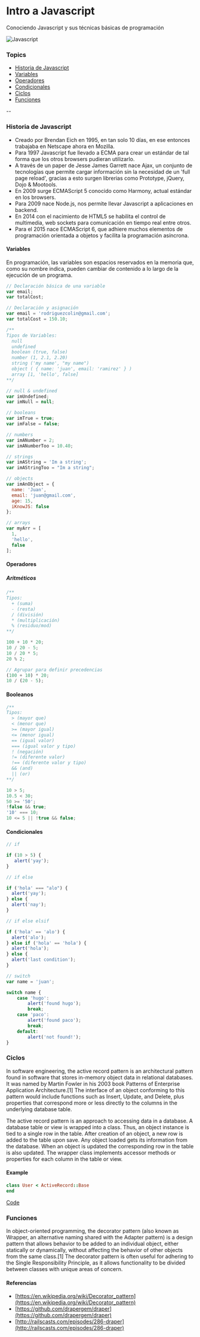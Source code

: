 # Intro a Javascript

Conociendo Javascript y sus técnicas básicas de programación

![Javascript](http://gregfranko.com/images/JavaScript-logo-small.png)

### Topics

* [Historia de Javascript](#law-of-demeter)
* [Variables](#activerecord)
* [Operadores](#presenters)
* [Condicionales](#single-responsibility-principle)
* [Ciclos](#null-object-pattern)
* [Funciones](#factory)

--

### Historia de Javascript

* Creado por Brendan Eich en 1995, en tan solo 10 días, en ese entonces trabajaba en Netscape ahora en Mozilla.
* Para 1997 Javascript fue llevado a ECMA para crear un estándar de tal forma que los otros browsers pudieran utilizarlo.
* A través de un paper de Jesse James Garrett nace Ajax, un conjunto de tecnologías que permite cargar información sin la necesidad de un 'full page reload', gracias a esto surgen librerias como Prototype, jQuery, Dojo & Mootools.
* En 2009 surge ECMAScript 5 conocido como Harmony, actual estándar en los browsers.
* Para 2009 nace Node.js, nos permite llevar Javascript a aplicaciones en backend.
* En 2014 con el nacimiento de HTML5 se habilita el control de multimedia, web sockets para comunicación en tiempo real entre otros.
* Para el 2015 nace ECMAScript 6, que adhiere muchos elementos de programación orientada a objetos y facilita la programación asíncrona.

#### Variables

En programación, las variables son espacios reservados en la memoria que, como su nombre indica, pueden cambiar de contenido a lo largo de la ejecución de un programa.

```javascript
// Declaración básica de una variable
var email;
var totalCost;

// Declaración y asignación
var email = 'rodriguezcolin@gmail.com';
var totalCost = 150.10;

/**
Tipos de Variables:
  null
  undefined
  boolean (true, false)
  number (1, 2.1, 2.20)
  string ('my name', "my name")
  object ( { name: 'juan', email: 'ramirez' } )
  array [1, 'hello', false]
**/

// null & undefined
var imUndefined;
var imNull = null;

// booleans
var imTrue = true;
var imFalse = false;

// numbers
var imANumber = 2;
var imANumberToo = 10.40;

// strings
var imAString = 'Im a string';
var imAStringToo = "Im a string";

// objects
var imAnObject = {
  name: 'Juan',
  email: 'juan@gmail.com',
  age: 15,
  iKnowJS: false
};

// arrays
var myArr = [
  1,
  'hello',
  false
];
```

#### Operadores

##### Aritméticos

```javascript
/**
Tipos:
  + (suma)
  - (resta)
  / (división)
  * (multiplicación)
  % (residuo/mod)
**/

100 + 10 * 20;
10 / 20 - 5;
10 / 20 * 5;
20 % 2;

// Agrupar para definir precedencias
(100 + 10) * 20;
10 / (20 - 5);
```

#### Booleanos
```javascript
/**
Tipos:
  > (mayor que)
  < (menor que)
  >= (mayor igual)
  <= (menor igual)
  == (igual valor)
  === (igual valor y tipo)
  ! (negación)
  != (diferente valor)
  !== (diferente valor y tipo)
  && (and)
  || (or)
**/

10 > 5;
10.5 < 30;
50 >= '50';
!false && true;
'10' === 10;
10 <= 5 || !true && false;

```

#### Condicionales

```javascript
// if

if (10 > 5) {
   alert('yay');
}

// if else

if ('hola' === "alo") {
  alert('yay');
} else {
  alert('nay');
}

// if else elsif

if ('hola' == 'alo') {
  alert('alo');
} else if ('hola' == 'hola') {
  alert('hola');
} else {
  alert('last condition');
}

// switch
var name = 'juan';

switch name {
    case 'hugo':
    	alert('found hugo');
        break;
    case 'paco':
    	alert('found paco');
        break;
    default:
    	alert('not found!');
}
```

### Ciclos

In software engineering, the active record pattern is an architectural pattern found in software that stores in-memory object data in relational databases. It was named by Martin Fowler in his 2003 book Patterns of Enterprise Application Architecture.[1] The interface of an object conforming to this pattern would include functions such as Insert, Update, and Delete, plus properties that correspond more or less directly to the columns in the underlying database table.

The active record pattern is an approach to accessing data in a database. A database table or view is wrapped into a class. Thus, an object instance is tied to a single row in the table. After creation of an object, a new row is added to the table upon save. Any object loaded gets its information from the database. When an object is updated the corresponding row in the table is also updated. The wrapper class implements accessor methods or properties for each column in the table or view.

#### Example

```ruby
class User < ActiveRecord::Base
end
```

[Code](active_record)

### Funciones

In object-oriented programming, the decorator pattern (also known as Wrapper, an alternative naming shared with the Adapter pattern) is a design pattern that allows behavior to be added to an individual object, either statically or dynamically, without affecting the behavior of other objects from the same class.[1] The decorator pattern is often useful for adhering to the Single Responsibility Principle, as it allows functionality to be divided between classes with unique areas of concern.


#### Referencias

- [https://en.wikipedia.org/wiki/Decorator_pattern](https://en.wikipedia.org/wiki/Decorator_pattern)
- [https://github.com/drapergem/draper](https://github.com/drapergem/draper)
- [http://railscasts.com/episodes/286-draper](http://railscasts.com/episodes/286-draper)

